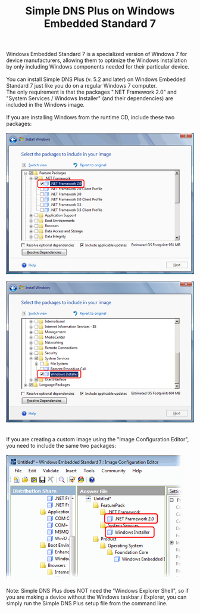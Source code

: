 ﻿---
title: Simple DNS Plus on Windows Embedded Standard 7
category: 11
frontpage: false
comments: true
created-utc: 2019-01-01
modified-utc: 2019-01-01
---
Windows Embedded Standard 7 is a specialized version of Windows 7 for device manufacturers, allowing them to optimize the Windows installation by&nbsp;only including Windows components&nbsp;needed&nbsp;for their particular device.<br />
<br />
You can install Simple DNS Plus (v. 5.2 and later) on Windows Embedded Standard 7 just like you do on a regular Windows 7 computer.<br />
The only requirement is that the packages ".NET Framework 2.0" and "System Services / Windows Installer" (and their dependencies) are included in the Windows image.<br />
<br />
If you are installing Windows from the runtime CD, include these two packages:<br />
<br />
<img src="img/118/1.png" /><br />
<br />
<img src="img/118/2.png" /><br />
<br />
<br />
If you are creating a custom image using the "Image Configuration Editor", you need to include the same two packages:<br />
<br />
<img src="img/118/3.png" /><br />
<br />
Note: Simple DNS Plus does NOT need the "Windows Explorer Shell", so if you are making a device without the Windows taskbar / Explorer, you can simply run the Simple DNS Plus setup file from the command line.